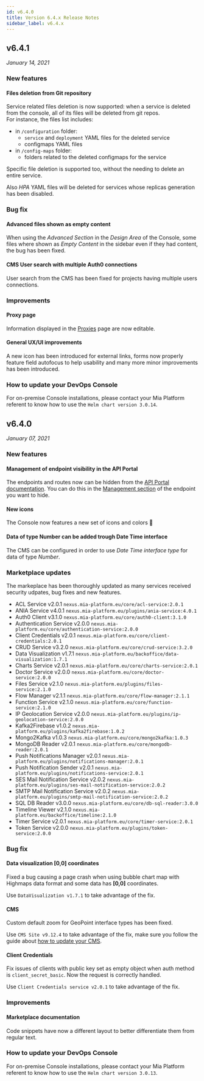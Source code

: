 ```yaml
---
id: v6.4.0
title: Version 6.4.x Release Notes
sidebar_label: v6.4.x
---
```


## v6.4.1

_January 14, 2021_

### New features

#### Files deletion from Git repository

Service related files deletion is now supported: when a service is deleted from the console, all of its files will be deleted from git repos.  
For instance, the files list includes:

- in `/configuration` folder:
  - `service` and `deployment` YAML files for the deleted service
  - configmaps YAML files
- in `/config-maps` folder:  
  - folders related to the deleted configmaps for the service  

Specific file deletion is supported too, without the needing to delete an entire service.

Also *HPA* YAML files will be deleted for services whose replicas generation has been disabled.

### Bug fix

#### Advanced files shown as empty content

When using the *Advanced Section* in the *Design Area* of the Console, some files where shown as *Empty Content* in the sidebar even if they had content, the bug has been fixed.

#### CMS User search with multiple Auth0 connections

User search from the CMS has been fixed for projects having multiple users connections.

### Improvements

#### Proxy page

Information displayed in the [Proxies](../development_suite/api-console/api-design/proxy.md) page are now editable.

#### General UX/UI improvements

A new icon has been introduced for external links, forms now properly feature field autofocus to help usability and many more minor improvements has been introduced.

### How to update your DevOps Console

For on-premise Console installations, please contact your Mia Platform referent to know how to use the `Helm chart version 3.0.14`.

## v6.4.0

_January 07, 2021_

### New features

#### Management of endpoint visibility in the API Portal

The endpoints and routes now can be hidden from the [API Portal documentation](../development_suite/api-portal/api-documentations.md).
You can do this in the [Management section](../development_suite/api-console/api-design/endpoints.md#manage-the-visibility-of-your-endpoints) of the endpoint you want to hide.

#### New icons

The Console now features a new set of icons and colors 🎉

#### Data of type Number can be added trough Date Time interface

The CMS can be configured in order to use _Date Time interface type_ for data of type _Number_.

### Marketplace updates

The markeplace has been thoroughly updated as many services received security udpates, bug fixes and new features.

* ACL Service v2.0.1 `nexus.mia-platform.eu/core/acl-service:2.0.1`
* ANIA Service v4.0.1 `nexus.mia-platform.eu/plugins/ania-service:4.0.1`
* Auth0 Client v3.1.0 `nexus.mia-platform.eu/core/auth0-client:3.1.0`
* Authentication Service v2.0.0 `nexus.mia-platform.eu/core/authentication-service:2.0.0`
* Client Credentials v2.0.1 `nexus.mia-platform.eu/core/client-credentials:2.0.1`
* CRUD Service v3.2.0 `nexus.mia-platform.eu/core/crud-service:3.2.0`
* Data Visualization v1.7.1 `nexus.mia-platform.eu/backoffice/data-visualization:1.7.1`
* Charts Service v2.0.1 `nexus.mia-platform.eu/core/charts-service:2.0.1`
* Doctor Service v2.0.0 `nexus.mia-platform.eu/core/doctor-service:2.0.0`
* Files Service v2.1.0 `nexus.mia-platform.eu/plugins/files-service:2.1.0`
* Flow Manager v2.1.1 `nexus.mia-platform.eu/core/flow-manager:2.1.1`
* Function Service v2.1.0 `nexus.mia-platform.eu/core/function-service:2.1.0`
* IP Geolocation Service v2.0.0 `nexus.mia-platform.eu/plugins/ip-geolocation-service:2.0.0`
* Kafka2Firebase v1.0.2 `nexus.mia-platform.eu/plugins/kafka2firebase:1.0.2`
* Mongo2Kafka v1.0.3 `nexus.mia-platform.eu/core/mongo2kafka:1.0.3`
* MongoDB Reader v2.0.1 `nexus.mia-platform.eu/core/mongodb-reader:2.0.1`
* Push Notifications Manager v2.0.1 `nexus.mia-platform.eu/plugins/notifications-manager:2.0.1`
* Push Notification Sender v2.0.1 `nexus.mia-platform.eu/plugins/notifications-service:2.0.1`
* SES Mail Notification Service v2.0.2 `nexus.mia-platform.eu/plugins/ses-mail-notification-service:2.0.2`
* SMTP Mail Notification Service v2.0.2 `nexus.mia-platform.eu/plugins/smtp-mail-notification-service:2.0.2`
* SQL DB Reader v3.0.0 `nexus.mia-platform.eu/core/db-sql-reader:3.0.0`
* Timeline Viewer v2.1.0 `nexus.mia-platform.eu/backoffice/timeline:2.1.0`
* Timer Service v2.0.1 `nexus.mia-platform.eu/core/timer-service:2.0.1`
* Token Service v2.0.0 `nexus.mia-platform.eu/plugins/token-service:2.0.0`

### Bug fix

#### Data visualization [0,0] coordinates

Fixed a bug causing a page crash when using bubble chart map with Highmaps data format and some data has **[0,0]** coordinates.

Use `DataVisualization v1.7.1` to take advantage of the fix.

#### CMS

Custom default zoom for GeoPoint interface types has been fixed.

Use `CMS Site v9.12.4` to take advantage of the fix, make sure you follow the guide about [how to update your CMS](../business_suite/update_cms).

#### Client Credentials

Fix issues of clients with public key set as empty object when auth method is `client_secret_basic`. Now the request is correctly handled.

Use `Client Credentials service v2.0.1` to take advantage of the fix.

### Improvements

#### Marketplace documentation

Code snippets have now a different layout to better differentiate them from regular text.

### How to update your DevOps Console

For on-premise Console installations, please contact your Mia Platform referent to know how to use the `Helm chart version 3.0.13`.
